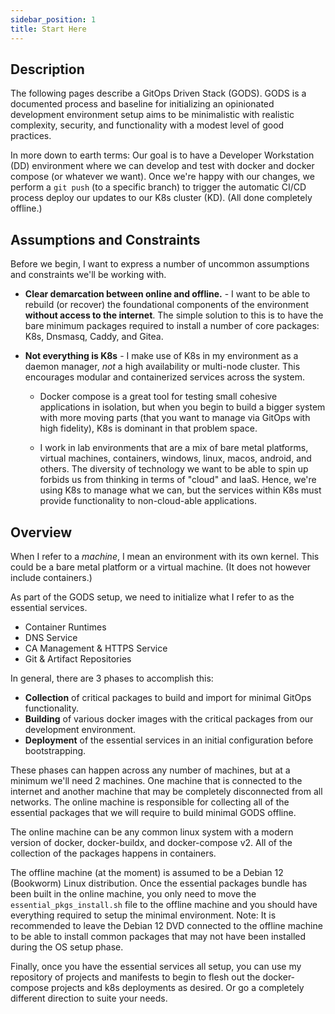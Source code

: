 ```yaml
---
sidebar_position: 1
title: Start Here
---
```


## Description

The following pages describe a GitOps Driven Stack (GODS). GODS is a documented process and baseline for initializing an opinionated development environment setup aims to be minimalistic with realistic complexity, security, and functionality with a modest level of good practices.

In more down to earth terms: Our goal is to have a Developer Workstation (DD) environment where we can develop and test with docker and docker compose (or whatever we want). Once we're happy with our changes, we perform a `git push` (to a specific branch) to trigger the automatic CI/CD process deploy our updates to our K8s cluster (KD). (All done completely offline.)

<!-- A turn key solution for this kind of process would be nice to have. The reality is that I don't have that kind of time, and we can achieve something with similar value by providing prebuilt virtual machines disk images or similar. Adjacent to a disk image, providing K8s manifests that are tested with the provided stack would be a much easier product to maintain than something with infinite options. -->

## Assumptions and Constraints

Before we begin, I want to express a number of uncommon assumptions and constraints we'll be working with.

- **Clear demarcation between online and offline.** - I want to be able to rebuild (or recover) the foundational components of the environment **without access to the internet**. The simple solution to this is to have the bare minimum packages required to install a number of core packages: K8s, Dnsmasq, Caddy, and Gitea.

- **Not everything is K8s** - I make use of K8s in my environment as a daemon manager, _not_ a high availability or multi-node cluster. This encourages modular and containerized services across the system.

  - Docker compose is a great tool for testing small cohesive applications in isolation, but when you begin to build a bigger system with more moving parts (that you want to manage via GitOps with high fidelity), K8s is dominant in that problem space.

  - I work in lab environments that are a mix of bare metal platforms, virtual machines, containers, windows, linux, macos, android, and others. The diversity of technology we want to be able to spin up forbids us from thinking in terms of "cloud" and IaaS. Hence, we're using K8s to manage what we can, but the services within K8s must provide functionality to non-cloud-able applications.

## Overview

When I refer to a _machine_, I mean an environment with its own kernel. This could be a bare metal platform or a virtual machine. (It does not however include containers.)

As part of the GODS setup, we need to initialize what I refer to as the essential services.

- Container Runtimes
- DNS Service
- CA Management & HTTPS Service
- Git & Artifact Repositories

In general, there are 3 phases to accomplish this:

- **Collection** of critical packages to build and import for minimal GitOps functionality.
- **Building** of various docker images with the critical packages from our development environment.
- **Deployment** of the essential services in an initial configuration before bootstrapping.

These phases can happen across any number of machines, but at a minimum we'll need 2 machines. One machine that is connected to the internet and another machine that may be completely disconnected from all networks. The online machine is responsible for collecting all of the essential packages that we will require to build minimal GODS offline.

The online machine can be any common linux system with a modern version of docker, docker-buildx, and docker-compose v2. All of the collection of the packages happens in containers.

The offline machine (at the moment) is assumed to be a Debian 12 (Bookworm) Linux distribution. Once the essential packages bundle has been built in the online machine, you only need to move the `essential_pkgs_install.sh` file to the offline machine and you should have everything required to setup the minimal environment. Note: It is recommended to leave the Debian 12 DVD connected to the offline machine to be able to install common packages that may not have been installed during the OS setup phase.

Finally, once you have the essential services all setup, you can use my repository of projects and manifests to begin to flesh out the docker-compose projects and k8s deployments as desired. Or go a completely different direction to suite your needs.